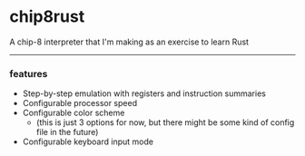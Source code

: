 # chip8rust
A chip-8 interpreter that I'm making as an exercise to learn Rust

---

### features
- Step-by-step emulation with registers and instruction summaries
- Configurable processor speed
- Configurable color scheme
    - (this is just 3 options for now, but there might be some kind of config file in the future)
- Configurable keyboard input mode